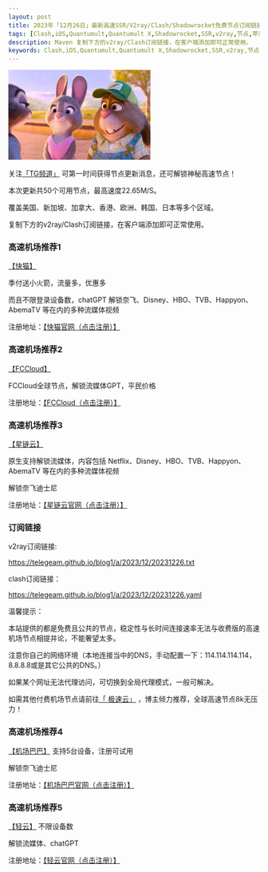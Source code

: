 ```yaml
---
layout: post
title: 2023年「12月26日」最新高速SSR/V2ray/Clash/Shadowrocket免费节点订阅链接
tags: [Clash,iOS,Quantumult,Quantumult X,Shadowrocket,SSR,v2ray,节点,苹果,小火箭,订阅链,高速免费节点,V2ray,clash,ss,ssr,trojan,vmess,免费节点,]
description: Maven 复制下方的v2ray/Clash订阅链接，在客户端添加即可正常使用。
keywords: Clash,iOS,Quantumult,Quantumult X,Shadowrocket,SSR,v2ray,节点,苹果,小火箭,订阅链接,高速免费节点,V2ray,clash,ss,ssr,trojan,vmess,翻墙必备,免费节点,科学上网, 
---
```

![img](/images/a.jpg)

关注[「TG频道」](https://t.me/+Nz3-ybO4nwMzMDU1) 可第一时间获得节点更新消息，还可解锁神秘高速节点！

本次更新共50个可用节点，最高速度22.65M/S。

覆盖美国、新加坡、加拿大、香港、欧洲、韩国、日本等多个区域。

复制下方的v2ray/Clash订阅链接，在客户端添加即可正常使用。

###  高速机场推荐1

[【快猫】](https://kuaimao.work/#/register?code=TTaIXhNs)

季付送小火箭，流量多，优惠多

而且不限登录设备数，chatGPT 解锁奈飞、Disney、HBO、TVB、Happyon、AbemaTV 等在内的多种流媒体视频

注册地址：[【快猫官网（点击注册）】](https://kuaimao.work/#/register?code=TTaIXhNs)

###  高速机场推荐2

[【FCCloud】](https://invite.fastconnect.cc/#/register?code=9BV1HHRM)

FCCloud全球节点，解锁流媒体GPT，平民价格

注册地址：[【FCCloud（点击注册）】](https://invite.fastconnect.cc/#/register?code=9BV1HHRM)

### 高速机场推荐3 

 [【星链云】](https://invite.fastconnect.cc/#/register?code=9BV1HHRM)

原生支持解锁流媒体，内容包括 Netflix、Disney、HBO、TVB、Happyon、AbemaTV 等在内的多种流媒体视频

解锁奈飞迪士尼

注册地址：[【星链云官网（点击注册）】](https://invite.fastconnect.cc/#/register?code=9BV1HHRM)

###  订阅链接

v2ray订阅链接:

https://telegeam.github.io/blog1/a/2023/12/20231226.txt

clash订阅链接：

https://telegeam.github.io/blog1/a/2023/12/20231226.yaml

温馨提示：

本站提供的都是免费且公共的节点，稳定性与长时间连接速率无法与收费版的高速机场节点相提并论，不能奢望太多。

注意你自己的网络环境（本地连接当中的DNS，手动配置一下：114.114.114.114，8.8.8.8或是其它公共的DNS。）

如果某个网址无法代理访问，可切换到全局代理模式，一般可解决。

如需其他付费机场节点请前往[「 极速云」](https://www.xn--mes358acgm99l.net/#/register?code=uDjEZfAr) ，博主倾力推荐，全球高速节点8k无压力！
###  高速机场推荐4 

[【机场巴巴】](https://kuaimao.work/#/register?code=TTaIXhNs)
支持5台设备，注册可试用

解锁奈飞迪士尼

注册地址：[【机场巴巴官网（点击注册）】](https://kuaimao.work/#/register?code=TTaIXhNs)

###  高速机场推荐5 

[【轻云】](https://qingyun.world/#/register?code=C5zOLvph)
不限设备数

解锁流媒体、chatGPT

注册地址：[【轻云官网（点击注册）】](https://qingyun.world/#/register?code=C5zOLvph)


